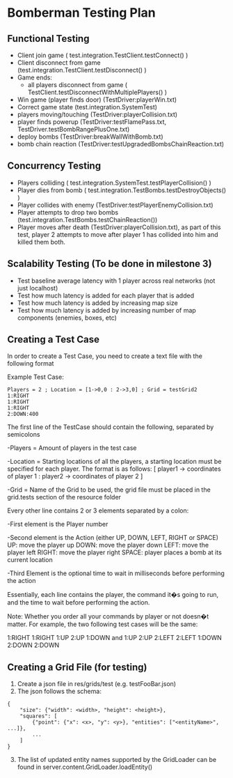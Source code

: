 # Bomberman Testing Plan

## Functional Testing

- Client join game ( test.integration.TestClient.testConnect() )
- Client disconnect from game (test.integration.TestClient.testDisconnect() )
- Game ends:
	- all players disconnect from game ( TestClient.testDisconnectWithMultiplePlayers() )
- Win game (player finds door) (TestDriver:playerWin.txt)
- Correct game state (test.integration.SystemTest)
- players moving/touching (TestDriver:playerCollision.txt)
- player finds powerup (TestDriver:testFlamePass.txt, TestDriver.testBombRangePlusOne.txt)
- deploy bombs (TestDriver:breakWallWithBomb.txt)
- bomb chain reaction (TestDriver:testUpgradedBombsChainReaction.txt)

## Concurrency Testing

- Players colliding ( test.integration.SystemTest.testPlayerCollision() )
- Player dies from bomb ( test.integration.TestBombs.testDestroyObjects() )
- Player collides with enemy (TestDriver:testPlayerEnemyCollision.txt)
- Player attempts to drop two bombs (test.integration.TestBombs.testChainReaction())
- Player moves after death (TestDriver:playerCollision.txt), as part of this test, player 2 attempts to move after player 1 has collided into him and killed them both.

## Scalability Testing (To be done in milestone 3)

- Test baseline average latency with 1 player across real networks (not just localhost)
- Test how much latency is added for each player that is added
- Test how much latency is added by increasing map size
- Test how much latency is added by increasing number of map components (enemies, boxes, etc)


## Creating a Test Case

In order to create a Test Case, you need to create a text file with the following format

Example Test Case:
	
	Players = 2 ; Location = [1->0,0 : 2->3,0] ; Grid = testGrid2
	1:RIGHT
	1:RIGHT
	1:RIGHT
	2:DOWN:400

The first line of the TestCase should contain the following, separated by semicolons

-Players = Amount of players in the test case

-Location = Starting locations of all the players, a starting location must be specified for each player. The format is as follows:
	[ player1 -> coordinates of player 1 : player2 -> coordinates of player 2 ]

-Grid = Name of the Grid to be used, the grid file must be placed in the grid.tests section of the resource folder


Every other line contains 2 or 3 elements separated by a colon:

-First element is the Player number

-Second element is the Action (either UP, DOWN, LEFT, RIGHT or SPACE)
	UP: move the player up
	DOWN: move the player down
	LEFT: move the player left
	RIGHT: move the player right
	SPACE: player places a bomb at its current location

-Third Element is the optional time to wait in milliseconds before performing the action

Essentially, each line contains the player, the command it�s going to run, and the time to wait before performing the action.

Note: Whether you order all your commands by player or not doesn�t matter. For example, the two following test cases will be the same:

1:RIGHT								1:RIGHT
1:UP									2:UP
1:DOWN				and				1:UP
2:UP									2:LEFT
2:LEFT								1:DOWN
2:DOWN								2:DOWN


## Creating a Grid File (for testing)

1. Create a json file in res/grids/test  (e.g. testFooBar.json)
2. The json follows the schema:
```
{
	"size": {"width": <width>, "height": <height>},
	"squares": [
		{"point": {"x": <x>, "y": <y>}, "entities": ["<entityName>", ...]},
		...
	]
}
```
3. The list of updated entity names supported by the GridLoader can be found in server.content.GridLoader.loadEntity()

